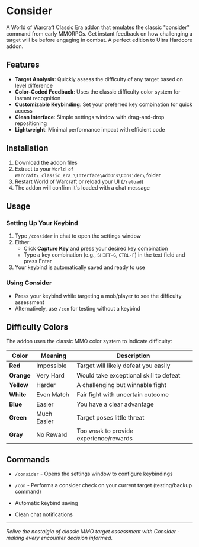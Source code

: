 # Consider

A World of Warcraft Classic Era addon that emulates the classic "consider" command from early MMORPGs. Get instant feedback on how challenging a target will be before engaging in combat. A perfect edition to Ultra Hardcore addon.

## Features

- **Target Analysis**: Quickly assess the difficulty of any target based on level difference
- **Color-Coded Feedback**: Uses the classic difficulty color system for instant recognition
- **Customizable Keybinding**: Set your preferred key combination for quick access
- **Clean Interface**: Simple settings window with drag-and-drop repositioning
- **Lightweight**: Minimal performance impact with efficient code

## Installation

1. Download the addon files
2. Extract to your `World of Warcraft\_classic_era_\Interface\AddOns\Consider\` folder
3. Restart World of Warcraft or reload your UI (`/reload`)
4. The addon will confirm it's loaded with a chat message

## Usage

### Setting Up Your Keybind
1. Type `/consider` in chat to open the settings window
2. Either:
   - Click **Capture Key** and press your desired key combination
   - Type a key combination (e.g., `SHIFT-G`, `CTRL-F`) in the text field and press Enter
3. Your keybind is automatically saved and ready to use

### Using Consider
- Press your keybind while targeting a mob/player to see the difficulty assessment
- Alternatively, use `/con` for testing without a keybind

## Difficulty Colors

The addon uses the classic MMO color system to indicate difficulty:

| Color | Meaning | Description |
|-------|---------|-------------|
| **Red** | Impossible | Target will likely defeat you easily |
| **Orange** | Very Hard | Would take exceptional skill to defeat |
| **Yellow** | Harder | A challenging but winnable fight |
| **White** | Even Match | Fair fight with uncertain outcome |
| **Blue** | Easier | You have a clear advantage |
| **Green** | Much Easier | Target poses little threat |
| **Gray** | No Reward | Too weak to provide experience/rewards |

## Commands

- `/consider` - Opens the settings window to configure keybindings
- `/con` - Performs a consider check on your current target (testing/backup command)

- Automatic keybind saving
- Clean chat notifications

---

*Relive the nostalgia of classic MMO target assessment with Consider - making every encounter decision informed.*
